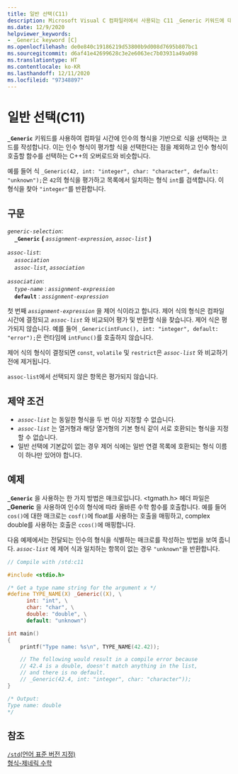 ```yaml
---
title: 일반 선택(C11)
description: Microsoft Visual C 컴파일러에서 사용되는 C11 _Generic 키워드에 대해 설명합니다.
ms.date: 12/9/2020
helpviewer_keywords:
- _Generic keyword [C]
ms.openlocfilehash: de0e840c19186219d53800b9d008d7695b807bc1
ms.sourcegitcommit: d6af41e42699628c3e2e6063ec7b03931a49a098
ms.translationtype: HT
ms.contentlocale: ko-KR
ms.lasthandoff: 12/11/2020
ms.locfileid: "97348897"
---
```

# <a name="generic-selection-c11"></a>일반 선택(C11)

**`_Generic`** 키워드를 사용하여 컴파일 시간에 인수의 형식을 기반으로 식을 선택하는 코드를 작성합니다. 이는 인수 형식이 평가할 식을 선택한다는 점을 제외하고 인수 형식이 호출할 함수를 선택하는 C++의 오버로드와 비슷합니다.

예를 들어 식 `_Generic(42, int: "integer", char: "character", default: "unknown");`은 `42`의 형식을 평가하고 목록에서 일치하는 형식 `int`를 검색합니다. 이 형식을 찾아 `"integer"`를 반환합니다.

## <a name="syntax"></a>구문

*`generic-selection`*:\
&nbsp;&nbsp;&nbsp;&nbsp;**`_Generic`** **(** *`assignment-expression`, `assoc-list`* **)**

*`assoc-list`*:\
&nbsp;&nbsp;&nbsp;&nbsp;*`association`*\
&nbsp;&nbsp;&nbsp;&nbsp;*`assoc-list`, `association`*

*`association`*:\
&nbsp;&nbsp;&nbsp;&nbsp;*`type-name`* : *`assignment-expression`*\
&nbsp;&nbsp;&nbsp;&nbsp;**`default`** : *`assignment-expression`*

첫 번째 *`assignment-expression`* 을 제어 식이라고 합니다. 제어 식의 형식은 컴파일 시간에 결정되고 *`assoc-list`* 와 비교되어 평가 및 반환할 식을 찾습니다. 제어 식은 평가되지 않습니다. 예를 들어 `_Generic(intFunc(), int: "integer", default: "error");`은 런타임에 `intFunc()`를 호출하지 않습니다. 

제어 식의 형식이 결정되면 `const`, `volatile` 및 `restrict`은 *`assoc-list`* 와 비교하기 전에 제거됩니다.

`assoc-list`에서 선택되지 않은 항목은 평가되지 않습니다.

## <a name="constraints"></a>제약 조건

- *`assoc-list`* 는 동일한 형식을 두 번 이상 지정할 수 없습니다.
- *`assoc-list`* 는 열거형과 해당 열거형의 기본 형식 같이 서로 호환되는 형식을 지정할 수 없습니다.
- 일반 선택에 기본값이 없는 경우 제어 식에는 일반 연결 목록에 호환되는 형식 이름이 하나만 있어야 합니다.

## <a name="example"></a>예제

**`_Generic`** 을 사용하는 한 가지 방법은 매크로입니다. <tgmath.h> 헤더 파일은 **_Generic** 을 사용하여 인수의 형식에 따라 올바른 수학 함수를 호출합니다. 예를 들어 `cos()`에 대한 매크로는 `cosf()`에 float를 사용하는 호출을 매핑하고, complex double를 사용하는 호출은 `ccos()`에 매핑합니다.

다음 예제에서는 전달되는 인수의 형식을 식별하는 매크로를 작성하는 방법을 보여 줍니다. *`assoc-list`* 에 제어 식과 일치하는 항목이 없는 경우 `"unknown"`을 반환합니다.

```C
// Compile with /std:c11

#include <stdio.h>

/* Get a type name string for the argument x */
#define TYPE_NAME(X) _Generic((X), \
      int: "int", \
      char: "char", \
      double: "double", \
      default: "unknown")

int main()
{
    printf("Type name: %s\n", TYPE_NAME(42.42));

    // The following would result in a compile error because 
    // 42.4 is a double, doesn't match anything in the list, 
    // and there is no default.
    // _Generic(42.4, int: "integer", char: "character"));
}

/* Output:
Type name: double
*/

```

## <a name="see-also"></a>참조

[`/std`(언어 표준 버전 지정)](../build/reference/std-specify-language-standard-version.md)\
[형식-제네릭 수학](../c-runtime-library/tgmath.md)